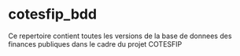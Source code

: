# cotesfip_bdd
Ce repertoire contient toutes les versions de la base de donnees des finances publiques dans le cadre du projet COTESFIP 

